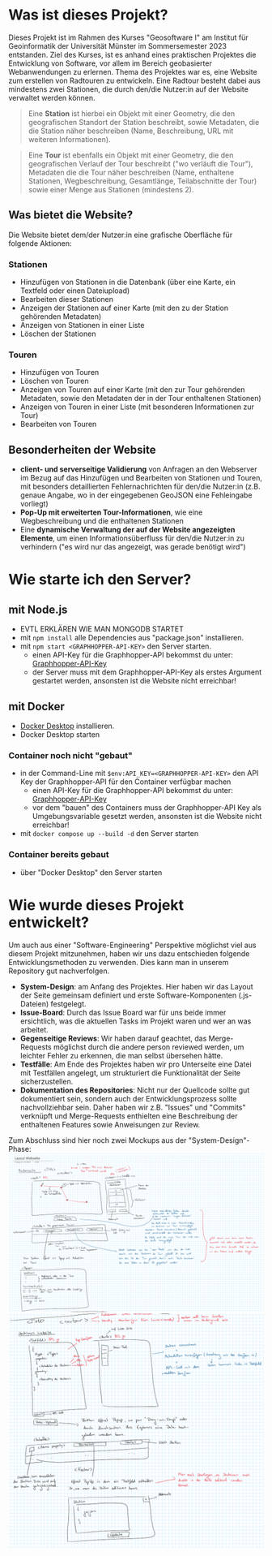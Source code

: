 # Was ist dieses Projekt?
Dieses Projekt ist im Rahmen des Kurses "Geosoftware I" am Institut für Geoinformatik der Universität Münster im Sommersemester 2023 entstanden. Ziel des Kurses, ist es anhand eines praktischen Projektes die Entwicklung von Software, vor allem im Bereich geobasierter Webanwendungen zu erlernen. Thema des Projektes war es, eine Website zum erstellen von Radtouren zu entwickeln. Eine Radtour besteht dabei aus mindestens zwei Stationen, die durch den/die Nutzer:in auf der Website verwaltet werden können. 

> Eine **Station** ist hierbei ein Objekt mit einer Geometry, die den geografischen Standort der Station beschreibt, sowie Metadaten, die die Station näher beschreiben (Name, Beschreibung, URL mit weiteren Informationen).

> Eine **Tour** ist ebenfalls ein Objekt mit einer Geometry, die den geografischen Verlauf der Tour beschreibt ("wo verläuft die Tour"), Metadaten die die Tour näher beschreiben (Name, enthaltene Stationen, Wegbeschreibung, Gesamtlänge, Teilabschnitte der Tour) sowie einer Menge aus Stationen (mindestens 2).


## Was bietet die Website?
Die Website bietet dem/der Nutzer:in eine grafische Oberfläche für folgende Aktionen:
### Stationen
- Hinzufügen von Stationen in die Datenbank (über eine Karte, ein Textfeld oder einen Dateiupload)
- Bearbeiten dieser Stationen
- Anzeigen der Stationen auf einer Karte (mit den zu der Station gehörenden Metadaten)
- Anzeigen von Stationen in einer Liste
- Löschen der Stationen
### Touren
- Hinzufügen von Touren
- Löschen von Touren
- Anzeigen von Touren auf einer Karte (mit den zur Tour gehörenden Metadaten, sowie den Metadaten der in der Tour enthaltenen Stationen)
- Anzeigen von Touren in einer Liste (mit besonderen Informationen zur Tour)
- Bearbeiten von Touren

## Besonderheiten der Website
- **client- und serverseitige Validierung** von Anfragen an den Webserver im Bezug auf das Hinzufügen und Bearbeiten von Stationen und Touren, mit besonders detaillierten Fehlernachrichten für den/die Nutzer:in (z.B. genaue Angabe, wo in der eingegebenen GeoJSON eine Fehleingabe vorliegt)
- **Pop-Up mit erweiterten Tour-Informationen**, wie eine Wegbeschreibung und die enthaltenen Stationen
- Eine **dynamische Verwaltung der auf der Website angezeigten Elemente**, um einen Informationsüberfluss für den/die Nutzer:in zu verhindern ("es wird nur das angezeigt, was gerade benötigt wird")

# Wie starte ich den Server?
## mit Node.js
- EVTL ERKLÄREN WIE MAN MONGODB STARTET
- mit ```npm install``` alle Dependencies aus "package.json" installieren.
- mit ```npm start <GRAPHHOPPER-API-KEY>``` den Server starten.
  - einen API-Key für die Graphhopper-API bekommst du unter: [Graphhopper-API-Key](https://support.graphhopper.com/support/solutions/articles/44001976027-create-an-api-key)
  - der Server muss mit dem Graphhopper-API-Key als erstes Argument gestartet werden, ansonsten ist die Website nicht erreichbar!

## mit Docker
- [Docker Desktop](https://docs.docker.com/get-docker/) installieren.
- Docker Desktop starten
### Container noch nicht "gebaut"
- in der Command-Line mit ```$env:API_KEY=<GRAPHHOPPER-API-KEY>``` den API Key der Graphhopper-API für den Container verfügbar machen
  - einen API-Key für die Graphhopper-API bekommst du unter: [Graphhopper-API-Key](https://support.graphhopper.com/support/solutions/articles/44001976027-create-an-api-key)
  - vor dem "bauen" des Containers muss der Graphhopper-API Key als Umgebungsvariable gesetzt werden, ansonsten ist die Website nicht erreichbar!
- mit ```docker compose up --build -d``` den Server starten
### Container bereits gebaut
- über "Docker Desktop" den Server starten


# Wie wurde dieses Projekt entwickelt?
Um auch aus einer "Software-Engineering" Perspektive möglichst viel aus diesem Projekt mitzunehmen, haben wir uns dazu entschieden folgende Entwicklungsmethoden zu verwenden. Dies kann man in unserem Repository gut nachverfolgen.
- **System-Design**: am Anfang des Projektes. Hier haben wir das Layout der Seite gemeinsam definiert und erste Software-Komponenten (.js-Dateien) festgelegt.
- **Issue-Board**: Durch das Issue Board war für uns beide immer ersichtlich, was die aktuellen Tasks im Projekt waren und wer an was arbeitet.
- **Gegenseitige Reviews**: Wir haben darauf geachtet, das Merge-Requests möglichst durch die andere person reviewed werden, um leichter Fehler zu erkennen, die man selbst übersehen hätte.
- **Testfälle**: Am Ende des Projektes haben wir pro Unterseite eine Datei mit Testfällen angelegt, um strukturiert die Funktionalität der Seite sicherzustellen.
- **Dokumentation des Repositories**: Nicht nur der Quellcode sollte gut dokumentiert sein, sondern auch der Entwicklungsprozess sollte nachvollziehbar sein. Daher haben wir z.B. "Issues" und "Commits" verknüpft und Merge-Requests enthielten eine Beschreibung der enthaltenen Features sowie Anweisungen zur Review.

Zum Abschluss sind hier noch zwei Mockups aus der "System-Design"-Phase:
![](TourMockup.PNG/)
![](StationsMockup.PNG/)
